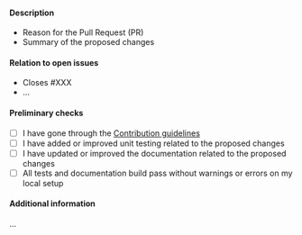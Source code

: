#### Description

- Reason for the Pull Request (PR)
- Summary of the proposed changes

#### Relation to open issues

- Closes #XXX
- ...

#### Preliminary checks

- [ ] I have gone through the [Contribution guidelines](https://protopipe.readthedocs.io/en/latest/contribute/index.html)
- [ ] I have added or improved unit testing related to the proposed changes
- [ ] I have updated or improved the documentation related to the proposed changes
- [ ] All tests and documentation build pass without warnings or errors on my local setup

#### Additional information

...